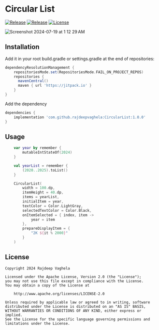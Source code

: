 # Circular List
[![Release](https://jitpack.io/v/com.github.rajdeepvaghela/CircularList.svg)](https://jitpack.io/#com.github.rajdeepvaghela/CircularList)
[![Release](https://img.shields.io/github/v/release/rajdeepvaghela/CircularList)](https://github.com/rajdeepvaghela/CircularList/releases)
[![License](https://img.shields.io/badge/License-Apache%202.0-blue.svg)](https://opensource.org/licenses/Apache-2.0)

![Screenshot 2024-07-19 at 1 12 29 AM](https://github.com/user-attachments/assets/b8177019-5732-430f-a136-7036e7247bc6)

## Installation
Add it in your root build.gradle or settings.gradle at the end of repositories:
```gradle
dependencyResolutionManagement {
    repositoriesMode.set(RepositoriesMode.FAIL_ON_PROJECT_REPOS)
    repositories {
      mavenCentral()
      maven { url 'https://jitpack.io' }
    }
}
```
Add the dependency
```gradle
dependencies {
    implementation 'com.github.rajdeepvaghela:CircularList:1.0.0'
}
```
## Usage
```kotlin
    var year by remember {
        mutableIntStateOf(2024)
    }

    val yearList = remember {
        (2020..2025).toList()
    }

    CircularList(
        width = 100.dp,
        itemHeight = 40.dp,
        items = yearList,
        initialItem = year,
        textColor = Color.LightGray,
        selectedTextColor = Color.Black,
        onItemSelected = { index, item ->
            year = item
        },
        prepareDisplayItem = {
            "2K ${it % 2000}"
        }
    )
```
## License
```
Copyright 2024 Rajdeep Vaghela

Licensed under the Apache License, Version 2.0 (the "License");
you may not use this file except in compliance with the License.
You may obtain a copy of the License at

    http://www.apache.org/licenses/LICENSE-2.0

Unless required by applicable law or agreed to in writing, software
distributed under the License is distributed on an "AS IS" BASIS,
WITHOUT WARRANTIES OR CONDITIONS OF ANY KIND, either express or implied.
See the License for the specific language governing permissions and
limitations under the License.
```
